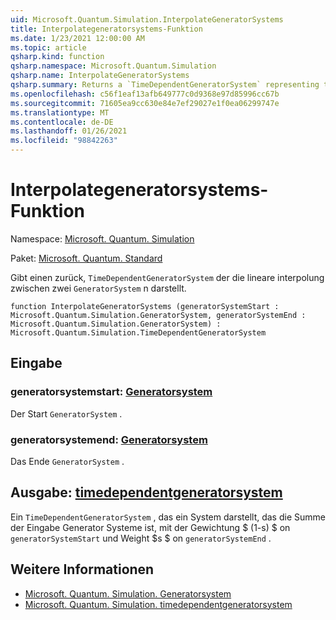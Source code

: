 ```yaml
---
uid: Microsoft.Quantum.Simulation.InterpolateGeneratorSystems
title: Interpolategeneratorsystems-Funktion
ms.date: 1/23/2021 12:00:00 AM
ms.topic: article
qsharp.kind: function
qsharp.namespace: Microsoft.Quantum.Simulation
qsharp.name: InterpolateGeneratorSystems
qsharp.summary: Returns a `TimeDependentGeneratorSystem` representing the linear interpolation between two `GeneratorSystem`s.
ms.openlocfilehash: c56f1eaf13afb649777c0d9368e97d85996cc67b
ms.sourcegitcommit: 71605ea9cc630e84e7ef29027e1f0ea06299747e
ms.translationtype: MT
ms.contentlocale: de-DE
ms.lasthandoff: 01/26/2021
ms.locfileid: "98842263"
---
```

# <a name="interpolategeneratorsystems-function"></a>Interpolategeneratorsystems-Funktion

Namespace: [Microsoft. Quantum. Simulation](xref:Microsoft.Quantum.Simulation)

Paket: [Microsoft. Quantum. Standard](https://nuget.org/packages/Microsoft.Quantum.Standard)


Gibt einen zurück, `TimeDependentGeneratorSystem` der die lineare interpolung zwischen zwei `GeneratorSystem` n darstellt.

```qsharp
function InterpolateGeneratorSystems (generatorSystemStart : Microsoft.Quantum.Simulation.GeneratorSystem, generatorSystemEnd : Microsoft.Quantum.Simulation.GeneratorSystem) : Microsoft.Quantum.Simulation.TimeDependentGeneratorSystem
```


## <a name="input"></a>Eingabe

### <a name="generatorsystemstart--generatorsystem"></a>generatorsystemstart: [Generatorsystem](xref:Microsoft.Quantum.Simulation.GeneratorSystem)

Der Start `GeneratorSystem` .


### <a name="generatorsystemend--generatorsystem"></a>generatorsystemend: [Generatorsystem](xref:Microsoft.Quantum.Simulation.GeneratorSystem)

Das Ende `GeneratorSystem` .



## <a name="output--timedependentgeneratorsystem"></a>Ausgabe: [timedependentgeneratorsystem](xref:Microsoft.Quantum.Simulation.TimeDependentGeneratorSystem)

Ein `TimeDependentGeneratorSystem` , das ein System darstellt, das die Summe der Eingabe Generator Systeme ist, mit der Gewichtung $ (1-s) $ on `generatorSystemStart` und Weight $s $ on `generatorSystemEnd` .

## <a name="see-also"></a>Weitere Informationen

- [Microsoft. Quantum. Simulation. Generatorsystem](xref:Microsoft.Quantum.Simulation.GeneratorSystem)
- [Microsoft. Quantum. Simulation. timedependentgeneratorsystem](xref:Microsoft.Quantum.Simulation.TimeDependentGeneratorSystem)